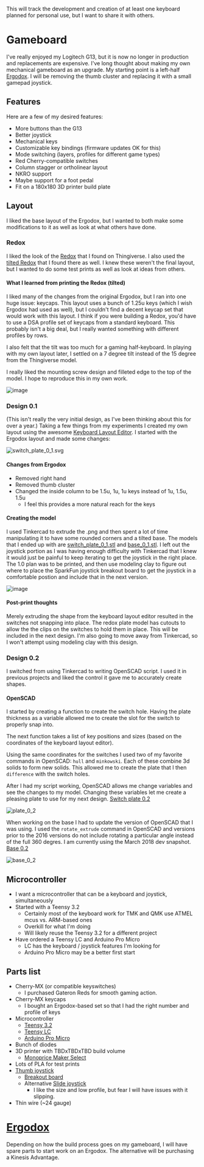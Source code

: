 This will track the development and creation of at least one keyboard
planned for personal use, but I want to share it with others.

# Gameboard

I've really enjoyed my Logitech G13, but it is now no longer in production and
replacements are expensive. I've long thought about making my own
mechanical gameboard as an upgrade. My starting point is a left-half
[Ergodox](https://www.ergodox.io). I will be removing the thumb
cluster and replacing it with a small gamepad joystick.

## Features

Here are a few of my desired features:

* More buttons than the G13
* Better joystick
* Mechanical keys
* Customizable key bindings (firmware updates OK for this)
* Mode switching (layers, profiles for different game types)
* Red Cherry-compatible switches
* Column stagger or ortholinear layout
* NKRO support
* Maybe support for a foot pedal
* Fit on a 180x180 3D printer build plate

## Layout

I liked the base layout of the Ergodox, but I wanted to both make some
modifications to it as well as look at what others have done.

### Redox

I liked the look of the
[Redox](https://www.thingiverse.com/thing:2704567) that I found on
Thingiverse. I also used the [tilted
Redox](https://www.thingiverse.com/thing:2767216) that I found there
as well. I knew these weren't the final layout, but I wanted to do
some test prints as well as look at ideas from others. 

#### What I learned from printing the Redox (tilted)

I liked many of the changes from the original Ergodox, but I ran into
one huge issue: keycaps. This layout uses a bunch of 1.25u keys (which
I wish Ergodox had used as well), but I couldn't find a decent keycap
set that would work with this layout. I think if you were building a
Redox, you'd have to use a DSA profile set of keycaps from a standard
keyboard. This probably isn't a big deal, but I really wanted
something with different profiles by rows.

I also felt that the tilt was too much for a gaming half-keyboard. In
playing with my own layout later, I settled on a 7 degree tilt instead
of the 15 degree from the Thingiverse model.

I really liked the mounting screw design and filleted edge to the top
of the model. I hope to reproduce this in my own work.

![image](images/redox_01.jpg)

### Design 0.1

(This isn't really the very initial design, as I've been thinking about this
for over a year.)  Taking a few things from my experiments I created my own
layout using the awesome [Keyboard Layout
Editor](http://www.keyboard-layout-editor.com/).  I started with the Ergodox
layout and made some changes:

![switch_plate_0_1.svg](images/switch_plate_0_1.svg)

#### Changes from Ergodox

* Removed right hand
* Removed thumb cluster
* Changed the inside column to be 1.5u, 1u, 1u keys instead of 1u, 1.5u, 1.5u
  * I feel this provides a more natural reach for the keys

#### Creating the model

I used Tinkercad to extrude the .png and then spent a lot of time manipulating
it to have some rounded corners and a tilted base. The models that I ended up
with are [switch_plate_0_1.stl](stl/switch_plate_0_1.stl) and
[base_0_1.stl](stl/base_0_1.stl). I left out the joystick portion as I was
having enough difficulty with Tinkercad that I knew it would just be painful to
keep iterating to get the joystick in the right place. The 1.0 plan was to be
printed, and then use modeling clay to figure out where to place the SparkFun
joystick breakout board to get the joystick in a comfortable postion and
include that in the next version.

![image](images/keyboard_0_1.jpg)

#### Post-print thoughts

Merely extruding the shape from the keyboard layout editor resulted in the switches not snapping into place. The redox plate model has cutouts to allow the the clips on the switches to hold them in place. This will be included in the next design. I'm also going to move away from Tinkercad, so I won't attempt using modeling clay with this design. 

### Design 0.2

I switched from using Tinkercad to writing OpenSCAD script. I used it in previous projects and liked the control it gave me to accurately create shapes.

#### OpenSCAD

I started by creating a function to create the switch hole. Having the plate thickness as a variable allowed me to create the slot for the switch to properly snap into.

The next function takes a list of key positions and sizes (based on the coordinates of the keyboard layout editor).

Using the same coordinates for the switches I used two of my favorite commands in OpenSCAD: `hull` and `minkowski`. Each of these combine 3d solids to form new solids. This allowed me to create the plate that I then `difference` with the switch holes.

After I had my script working, OpenSCAD allows me change variables and see the changes to my model. Changing these variables let me create a pleasing plate to use for my next design. [Switch plate 0.2](stl/switch_plate_0_2.stl)

![plate_0_2](images/switch_plate_0_2.png)

When working on the base I had to update the version of OpenSCAD that I was using. I used the `rotate_extrude` command in OpenSCAD and versions prior to the 2016 versions do not include rotating a particular angle instead of the full 360 degres. I am currently using the March 2018 dev snapshot. [Base 0.2](stl/base_0_2.stl)

![base_0_2](images/base_0_2.png)

## Microcontroller

* I want a microcontroller that can be a keyboard and joystick, simultaneously
* Started with a Teensy 3.2
  * Certainly most of the keyboard work for TMK and QMK use ATMEL mcus vs. ARM-based ones
  * Overkill for what I'm doing
  * Will likely reuse the Teensy 3.2 for a different project
* Have ordered a Teensy LC and Arduino Pro Micro
  * LC has the keyboard / joystick features I'm looking for
  * Arduino Pro Micro may be a better first start

## Parts list

* Cherry-MX (or compatible keyswitches)
  * I purchased Gateron Reds for smooth gaming action.
* Cherry-MX keycaps
  * I bought an Ergodox-based set so that I had the right number and profile of keys
* Microcontroller
  * [Teensy 3.2](https://www.pjrc.com/store/teensy32.html)
  * [Teensy LC](https://www.pjrc.com/store/teensylc.html)
  * [Arduino Pro Micro](https://www.sparkfun.com/products/12640)
* Bunch of diodes
* 3D printer with TBDxTBDxTBD build volume
  * [Monoprice Maker Select](https://www.monoprice.com/product?p_id=13860)
* Lots of PLA for test prints
* [Thumb joystick](https://www.sparkfun.com/products/9032)
  * [Breakout board](https://www.sparkfun.com/products/9110)
  * Alternative [Slide joystick](https://www.sparkfun.com/products/9426)
    * I like the size and low profile, but fear I will have issues with it slipping.
* Thin wire (~24 gauge)


# [Ergodox](https://www.ergodox.io)

Depending on how the build process goes on my gameboard, I will have
spare parts to start work on an Ergodox. The alternative will be purchasing a Kinesis Advantage.
